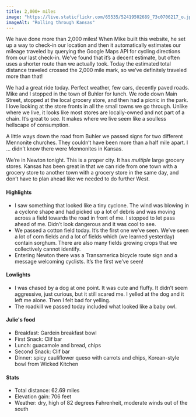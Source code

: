 ```yaml
---
title: 2,000+ miles
image: "https://live.staticflickr.com/65535/52419502689_73c0706217_o.jpg"
imageAlt: "Rolling through Kansas"
---
```


We have done more than 2,000 miles! When Mike built this website, he set up a way to check-in our location and then it automatically estimates our mileage traveled by querying the Google Maps API for cycling directions from our last check-in. We’ve found that it’s a decent estimate, but often uses a shorter route than we actually took. Today the estimated total distance traveled crossed the 2,000 mile mark, so we’ve definitely traveled more than that!

We had a great ride today. Perfect weather, few cars, decently paved roads. Mike and I stopped in the town of Buhler for lunch. We rode down Main Street, stopped at the local grocery store, and then had a picnic in the park. I love looking at the store fronts in all the small towns we go through. Unlike where we live, it looks like most stores are locally-owned and not part of a chain. It’s great to see. It makes where we live seem like a soulless hellscape of consumption. 

A little ways down the road from Buhler we passed signs for two different Mennonite churches. They couldn’t have been more than a half mile apart. I … didn’t know there were Mennonites in Kansas. 

We’re in Newton tonight. This is a proper city. It has _multiple_ large grocery stores. Kansas has been great in that we can ride from one town with a grocery store to another town with a grocery store in the same day, and don’t have to plan ahead like we needed to do further West. 
 

#### Highlights
- I saw something that looked like a tiny cyclone. The wind was blowing in a cyclone shape and had picked up a lot of debris and was moving across a field towards the road in front of me. I stopped to let pass ahead of me. Didn’t look dangerous and it was cool to see. 
- We passed a cotton field today. It’s the first one we’ve seen. We’ve seen a lot of corn fields and a lot of fields which (we learned yesterday) contain sorghum. There are also many fields growing crops that we collectively cannot identify.
- Entering Newton there was a Transamerica bicycle route sign and a message welcoming cyclists. It’s the first we’ve seen! 

#### Lowlights
- I was chased by a dog at one point. It was cute and fluffy. It didn’t seem aggressive, just curious, but it still scared me. I yelled at the dog and it left me alone. Then I felt bad for yelling. 
- The roadkill we passed today included what looked like a baby owl. 

#### Julie's food
- Breakfast: Gardein breakfast bowl 
- First Snack: Clif bar
- Lunch: guacamole and bread, chips
- Second Snack: Clif bar
- Dinner: spicy cauliflower queso with carrots and chips, Korean-style bowl from Wicked Kitchen 

#### Stats
- Total distance: 62.69 miles
- Elevation gain: 706 feet
- Weather: dry, high of 82 degrees Fahrenheit, moderate winds out of the south 
